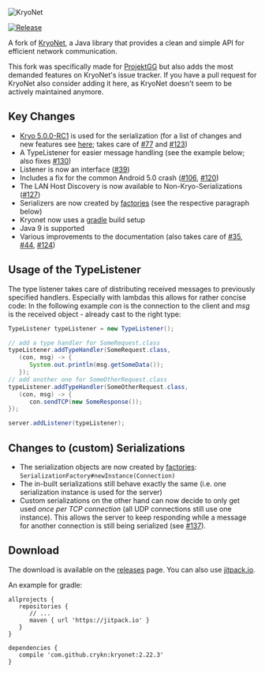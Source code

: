![KryoNet](https://raw.github.com/wiki/EsotericSoftware/kryonet/images/logo.jpg)

[![Release](https://jitpack.io/v/crykn/kryonet.svg)](https://jitpack.io/#crykn/kryonet)

A fork of [KryoNet](https://github.com/EsotericSoftware/kryonet/), a Java library that provides a clean and simple API for efficient network communication.

This fork was specifically made for [ProjektGG](https://github.com/eskalon/ProjektGG) but also adds the most demanded features on KryoNet's issue tracker. If you have a pull request for KryoNet also consider adding it here, as KryoNet doesn't seem to be actively maintained anymore.

## Key Changes
* [Kryo 5.0.0-RC1](https://github.com/EsotericSoftware/kryo/releases/tag/kryo-parent-5.0.0-RC1) is used for the serialization (for a list of changes and new features see [here](https://groups.google.com/forum/#!msg/kryo-users/sBZ10dwrwFQ/hb6FF5ZXCQAJ); takes care of [#77](https://github.com/EsotericSoftware/kryonet/issues/77) and [#123](https://github.com/EsotericSoftware/kryonet/issues/123))
* A TypeListener for easier message handling (see the example below; also fixes [#130](https://github.com/EsotericSoftware/kryonet/issues/130))
* Listener is now an interface ([#39](https://github.com/EsotericSoftware/kryonet/issues/39))
* Includes a fix for the common Android 5.0 crash ([#106](https://github.com/EsotericSoftware/kryonet/issues/106), [#120](https://github.com/EsotericSoftware/kryonet/issues/106))
* The LAN Host Discovery is now available to Non-Kryo-Serializations ([#127](https://github.com/EsotericSoftware/kryonet/issues/127))
* Serializers are now created by [factories](https://github.com/crykn/kryonet/blob/master/src/main/java/com/esotericsoftware/kryonet/serialization/SerializationFactory.java) (see the respective paragraph below)
* Kryonet now uses a [gradle](https://gradle.org/) build setup
* Java 9 is supported
* Various improvements to the documentation (also takes care of [#35](https://github.com/EsotericSoftware/kryonet/issues/35), [#44](https://github.com/EsotericSoftware/kryonet/issues/44), [#124](https://github.com/EsotericSoftware/kryonet/issues/124))

## Usage of the TypeListener

The type listener takes care of distributing received messages to previously specified handlers. Especially with lambdas this allows for rather concise code: In the following example _con_ is the connection to the client and _msg_ is the received object - already cast to the right type:

```java
TypeListener typeListener = new TypeListener();

// add a type handler for SomeRequest.class   
typeListener.addTypeHandler(SomeRequest.class,
   (con, msg) -> {
      System.out.println(msg.getSomeData());
   });
// add another one for SomeOtherRequest.class
typeListener.addTypeHandler(SomeOtherRequest.class,
   (con, msg) -> {
      con.sendTCP(new SomeResponse());
});

server.addListener(typeListener);
```

## Changes to (custom) Serializations

* The serialization objects are now created by [factories](https://github.com/crykn/kryonet/blob/master/src/main/java/com/esotericsoftware/kryonet/serialization/SerializationFactory.java): `SerializationFactory#newInstance(Connection)`
* The in-built serializations still behave exactly the same (i.e. one serialization instance is used for the server)
* Custom serializations on the other hand can now decide to only get used _once per TCP connection_ (all UDP connections still use one instance). This allows the server to keep responding while a message for another connection is still being serialized (see [#137](https://github.com/EsotericSoftware/kryonet/issues/137)).

## Download

The download is available on the [releases](https://github.com/crykn/kryonet/releases) page. You can also use [jitpack.io](https://jitpack.io/#crykn/kryonet/).

An example for gradle:

```
allprojects {
   repositories {
      // ...
      maven { url 'https://jitpack.io' }
   }
}
	
dependencies {
   compile 'com.github.crykn:kryonet:2.22.3'
}
```